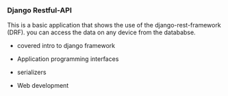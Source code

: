 ### Django Restful-API 

This is a basic application that shows the use of the django-rest-framework (DRF). you can access the data on any device from the datababse.

- covered intro to django framework

- Application programming interfaces 

- serializers

- Web development
